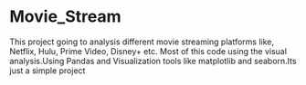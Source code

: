 # Movie_Stream

This project going to analysis different movie streaming platforms like, Netflix, Hulu, Prime Video, Disney+ etc. Most of this code using the visual analysis.Using Pandas and Visualization tools like matplotlib and seaborn.Its just a simple project
